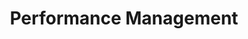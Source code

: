 ---
layout: sub-service
order: 5
title: "Performance Management"
parent: "Strategy Operationalization"
description: "SLKone's Performance Management services help your organization align individual and team performance with strategic goals, driving continuous improvement and achieving operational excellence."
intro: "Aligning individual and team performance with strategic goals to drive continuous improvement and operational excellence."
approach: "We develop and implement robust performance management systems that track, measure, and enhance performance across your organization. Our data-driven approach ensures that performance metrics are aligned with your strategic objectives, enabling informed decision-making and fostering a culture of continuous improvement."
focus_areas:
  - title: "KPI Development"
    content: "Identify and define key performance indicators that align with your strategic goals and drive business success."
  - title: "Performance Measurement Systems"
    content: "Design and implement systems to track and report on performance metrics in real-time."
  - title: "Incentive Alignment"
    content: "Develop compensation and incentive structures that motivate and align employee performance with company objectives."
  - title: "Performance Review Processes"
    content: "Establish effective performance review processes that facilitate continuous feedback and development."
  - title: "Performance Culture Development"
    content: "Foster a high-performance culture that encourages accountability, excellence, and ongoing improvement."
why_choose:
  - "Strategic Alignment: Ensuring performance metrics drive your business objectives."
  - "Comprehensive Systems: Robust performance measurement and management systems."
  - "Expert Implementation: Experienced consultants who guide you every step of the way."
  - "Continuous Improvement: Fostering a culture of ongoing performance enhancement."
cta: "Contact us to learn how our Performance Management services can align your team's efforts with your strategic goals and drive organizational excellence."
icon: "fa-objects-align-right"
color: "viola"
image: "/assets/images/backgrounds/performance-management.webp"
permalink: /services/strategy/performance-management
---